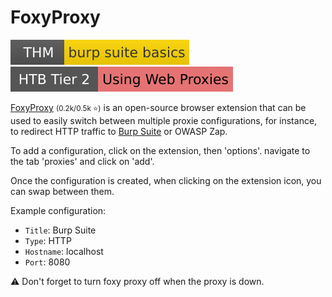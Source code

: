 # FoxyProxy

[![burpsuitebasics](../../../../_badges/thm/burpsuitebasics.svg)](https://tryhackme.com/room/burpsuitebasics)
[![usingwebproxies](../../../../_badges/htb/usingwebproxies.svg)](https://academy.hackthebox.com/course/preview/using-web-proxies)

<div class="row row-cols-lg-2"><div>

[FoxyProxy](https://github.com/foxyproxy/browser-extension) <small>(0.2k/0.5k ⭐)</small> is an open-source browser extension that can be used to easily switch between multiple proxie configurations, for instance, to redirect HTTP traffic to [Burp Suite](burp/index.md) or OWASP Zap.

To add a configuration, click on the extension, then 'options'. navigate to the tab 'proxies' and click on 'add'.

Once the configuration is created, when clicking on the extension icon, you can swap between them.
</div><div>

Example configuration:

* `Title`: Burp Suite
* `Type`: HTTP
* `Hostname`: localhost
* `Port`: 8080

⚠️ Don't forget to turn foxy proxy off when the proxy is down.
</div></div>